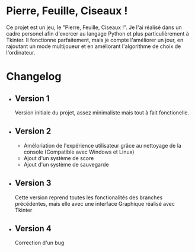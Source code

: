 # Pierre, Feuille, Ciseaux !

Ce projet est un jeu, le "Pierre, Feuille, Ciseaux !". Je l'ai réalisé dans un cadre personel afin d'exercer au langage Python et plus particulièrement à Tkinter. Il fonctionne parfaitement, mais je compte l'améliorer un jour, en rajoutant un mode multijoueur et en améliorant l'algorithme de choix de l'ordinateur.

# Changelog

- ## Version 1

  Version initiale du projet, assez minimaliste mais tout à fait fonctionelle.

- ## Version 2

  - Améloriation de l'expérience utilisateur grâce au nettoyage de la console (Compatible avec Windows et Linux)
  - Ajout d'un système de score
  - Ajout d'un système de sauvegarde

- ## Version 3

  Cette version reprend toutes les fonctionalités des branches précédentes, mais elle avec une interface Graphique réalisé avec Tkinter
  
- ## Version 4

  Correction d'un bug
